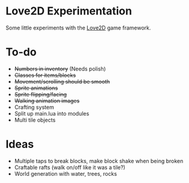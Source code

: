 # Love2D Experimentation
Some little experiments with the [Love2D](https://love2d.org) game framework.

# To-do
- ~~Numbers in inventory~~ (Needs polish)
- ~~Classes for items/blocks~~
- ~~Movement/scrolling should be smooth~~
- ~~Sprite animations~~
- ~~Sprite flipping/facing~~
- ~~Walking animation images~~
- Crafting system
- Split up main.lua into modules
- Multi tile objects

# Ideas
- Multiple taps to break blocks, make block shake when being broken
- Craftable rafts (walk on/off like it was a tile?)
- World generation with water, trees, rocks
